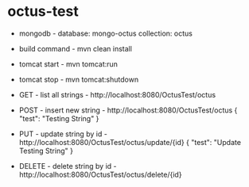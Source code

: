 # octus-test

- mongodb -
database: mongo-octus
collection: octus

- build command -
mvn clean install

- tomcat start -
mvn tomcat:run

- tomcat stop -
mvn tomcat:shutdown

- GET - list all strings -
http://localhost:8080/OctusTest/octus

- POST - insert new string -
http://localhost:8080/OctusTest/octus
{
	"test": "Testing String"
}

- PUT - update string by id -
http://localhost:8080/OctusTest/octus/update/{id}
{
	"test": "Update Testing String"
}

- DELETE - delete string by id -
http://localhost:8080/OctusTest/octus/delete/{id}
